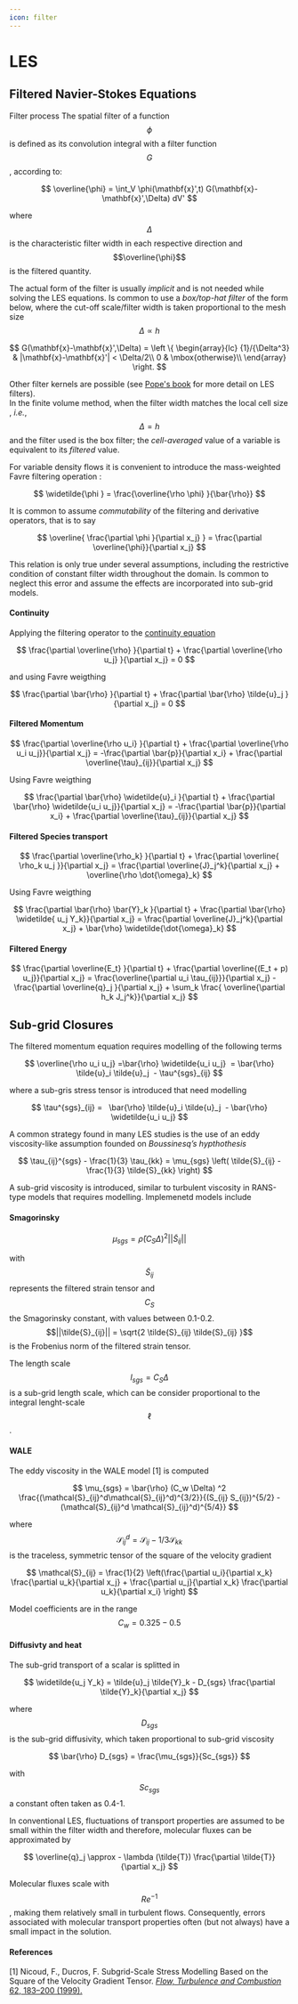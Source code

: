 ```yaml
---
icon: filter
---
```


# LES

## Filtered Navier-Stokes Equations

Filter process The spatial filter of a function $$\phi$$ is defined as its convolution integral with a filter function $$G$$, according to:

$$
\overline{\phi} = \int_V  \phi(\mathbf{x}',t)  G(\mathbf{x}-\mathbf{x}',\Delta) dV'
$$

where $$\Delta$$ is the characteristic filter width in each respective direction and $$\overline{\phi}$$is the filtered quantity.

The actual form of the filter is usually _implicit_ and is not needed while solving the LES equations. Is common to use a _box/top-hat filter_ of the form below, where the cut-off scale/filter width is taken proportional to the mesh size $$\Delta \propto h$$

$$
G(\mathbf{x}-\mathbf{x}',\Delta) =
\left \{ 
\begin{array}{lc}
{1}/{\Delta^3} & |\mathbf{x}-\mathbf{x}'| < \Delta/2\\
0 & \mbox{otherwise}\\
\end{array}
\right.
$$

Other filter kernels are possible (see [Pope's book](https://www.cambridge.org/highereducation/books/turbulent-flows/C58EFF59AF9B81AE6CFAC9ED16486B3A#overview) for more detail on LES filters). \
In the finite volume method, when the filter width matches the local cell size , _i.e._, $$\Delta= h$$ and the filter used is the box filter; the _cell-averaged_ value of a variable is equivalent to its _filtered_ value.

For variable density flows it is convenient to introduce the mass-weighted Favre filtering operation :

$$
\widetilde{\phi } = \frac{\overline{\rho \phi} }{\bar{\rho}}
$$

It is common to assume _commutability_ of the filtering and derivative operators, that is to say

$$
\overline{ \frac{\partial \phi }{\partial x_j} } = \frac{\partial \overline{\phi}}{\partial x_j}
$$

This relation is only true under several assumptions, including the restrictive condition of constant filter width throughout the domain. Is common to neglect this error and assume the effects are incorporated into sub-grid  models.

#### Continuity

Applying the filtering operator to the [continuity equation](dns.md)

$$
\frac{\partial \overline{\rho} }{\partial t} + \frac{\partial \overline{\rho u_j} }{\partial x_j} = 0
$$

and using Favre weigthing

$$
\frac{\partial \bar{\rho} }{\partial t} + \frac{\partial \bar{\rho} \tilde{u}_j }{\partial x_j} = 0
$$

#### Filtered Momentum

$$
\frac{\partial \overline{\rho u_i} }{\partial t} + \frac{\partial 
    \overline{\rho u_i u_j}}{\partial x_j} = -\frac{\partial \bar{p}}{\partial x_i} + \frac{\partial \overline{\tau}_{ij}}{\partial x_j}
$$

Using Favre weigthing

$$
\frac{\partial \bar{\rho} \widetilde{u}_i }{\partial t} + \frac{\partial \bar{\rho} \widetilde{u_i u_j}}{\partial x_j} = -\frac{\partial \bar{p}}{\partial x_i} + \frac{\partial \overline{\tau}_{ij}}{\partial x_j}
$$

#### Filtered Species transport

$$
\frac{\partial \overline{\rho_k} }{\partial t} + \frac{\partial 
\overline{ \rho_k u_j }}{\partial x_j} = \frac{\partial \overline{J}_j^k}{\partial x_j} +  \overline{\rho \dot{\omega}_k}
$$

Using Favre weigthing

$$
\frac{\partial \bar{\rho} \bar{Y}_k }{\partial t} + \frac{\partial \bar{\rho}
\widetilde{ u_j Y_k}}{\partial x_j} = \frac{\partial \overline{J}_j^k}{\partial x_j} + \bar{\rho} \widetilde{\dot{\omega}_k}
$$

#### Filtered Energy

$$
\frac{\partial  \overline{E_t}  }{\partial t} + \frac{\partial \overline{(E_t + p) u_j}}{\partial x_j} = \frac{\overline{\partial u_i \tau_{ij}}}{\partial x_j} - 
\frac{\partial \overline{q}_j }{\partial x_j} + \sum_k \frac{ \overline{\partial h_k J_j^k}}{\partial x_j}
$$

## Sub-grid Closures

The filtered momentum equation requires modelling of the following terms

$$
\overline{\rho u_i u_j} =\bar{\rho} \widetilde{u_i u_j}  = \bar{\rho} \tilde{u}_i \tilde{u}_j  - \tau^{sgs}_{ij}
$$

where a sub-gris stress tensor is introduced that need modelling

$$
\tau^{sgs}_{ij} =   \bar{\rho} \tilde{u}_i \tilde{u}_j  - \bar{\rho} \widetilde{u_i u_j}
$$

A common strategy found in many LES studies is the use of an eddy viscosity-like assumption founded on _Boussinesq’s hypthothesis_

$$
\tau_{ij}^{sgs} - \frac{1}{3} \tau_{kk} = \mu_{sgs} 
\left( \tilde{S}_{ij} - \frac{1}{3} \tilde{S}_{kk} \right)
$$

A  sub-grid viscosity is introduced, similar to turbulent viscosity in RANS-type models that requires modelling. Implemenetd models include

#### Smagorinsky

$$
\mu_{sgs}  = \bar{\rho} (C_S \Delta) ^2 || \tilde{S}_{ij} ||
$$

with $$\tilde{S}_{ij}$$represents the filtered strain tensor and $$C_S$$ the Smagorinsky constant, with values between 0.1-0.2. $$||\tilde{S}_{ij}|| = \sqrt{2 \tilde{S}_{ij} \tilde{S}_{ij} }$$ is the Frobenius norm of the filtered strain tensor.&#x20;

The length scale $$l_{sgs}= C_S \Delta$$ is a sub-grid length scale, which can be consider proportional to the integral lenght-scale $$\ell$$.

#### WALE

The eddy viscosity in the WALE model \[1] is computed&#x20;

$$
\mu_{sgs}  = \bar{\rho} (C_w \Delta) ^2  
 \frac{(\mathcal{S}_{ij}^d\mathcal{S}_{ij}^d)^{3/2}}{(S_{ij} S_{ij})^{5/2} - (\mathcal{S}_{ij}^d \mathcal{S}_{ij}^d)^{5/4}}
$$

where $$\mathcal{S}_{ij}^d = \mathcal{S}_{ij} - 1/3 \mathcal{S}_{kk}$$ is the traceless, symmetric tensor of the square of the velocity gradient

$$
\mathcal{S}_{ij} = \frac{1}{2} \left(\frac{\partial u_i}{\partial x_k} \frac{\partial u_k}{\partial x_j} + \frac{\partial u_j}{\partial x_k} \frac{\partial u_k}{\partial x_i} \right)
$$

Model coefficients are in the range $$C_w = 0.325 - 0.5$$

#### Diffusivty and heat

The sub-grid transport of a scalar is splitted in

$$
\widetilde{u_j Y_k} =  \tilde{u}_j \tilde{Y}_k   -  D_{sgs} \frac{\partial \tilde{Y}_k}{\partial x_j}
$$

where $$D_{sgs}$$ is the sub-grid diffusivity, which taken proportional to sub-grid viscosity

$$
\bar{\rho}  D_{sgs} = \frac{\mu_{sgs}}{Sc_{sgs}}
$$

with $$Sc_{sgs}$$ a constant often taken as 0.4-1.

In conventional LES, fluctuations of transport properties are assumed to be small within the filter width and therefore, molecular fluxes can be approximated by

$$
\overline{q}_j \approx - \lambda (\tilde{T}) \frac{\partial \tilde{T}}{\partial x_j}
$$

Molecular fluxes scale with $$Re^{-1}$$, making them relatively small in turbulent flows. Consequently, errors associated with molecular transport properties often (but not always)  have a small  impact in the solution.

#### References

\[1] Nicoud, F., Ducros, F. Subgrid-Scale Stress Modelling Based on the Square of the Velocity Gradient Tensor. [_Flow, Turbulence and Combustion_ 62, 183–200 (1999). ](https://doi.org/10.1023/A:1009995426001)
